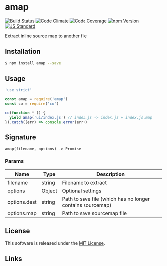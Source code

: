 amap
==========

<!---
This file is generated by ape-tmpl. Do not update manually.
--->

<!-- Badge Start -->
<a name="badges"></a>

[![Build Status][bd_travis_shield_url]][bd_travis_url]
[![Code Climate][bd_codeclimate_shield_url]][bd_codeclimate_url]
[![Code Coverage][bd_codeclimate_coverage_shield_url]][bd_codeclimate_url]
[![npm Version][bd_npm_shield_url]][bd_npm_url]
[![JS Standard][bd_standard_shield_url]][bd_standard_url]

[bd_repo_url]: https://github.com/a-labo/amap
[bd_travis_url]: http://travis-ci.org/a-labo/amap
[bd_travis_shield_url]: http://img.shields.io/travis/a-labo/amap.svg?style=flat
[bd_travis_com_url]: http://travis-ci.com/a-labo/amap
[bd_travis_com_shield_url]: https://api.travis-ci.com/a-labo/amap.svg?token=
[bd_license_url]: https://github.com/a-labo/amap/blob/master/LICENSE
[bd_codeclimate_url]: http://codeclimate.com/github/a-labo/amap
[bd_codeclimate_shield_url]: http://img.shields.io/codeclimate/github/a-labo/amap.svg?style=flat
[bd_codeclimate_coverage_shield_url]: http://img.shields.io/codeclimate/coverage/github/a-labo/amap.svg?style=flat
[bd_gemnasium_url]: https://gemnasium.com/a-labo/amap
[bd_gemnasium_shield_url]: https://gemnasium.com/a-labo/amap.svg
[bd_npm_url]: http://www.npmjs.org/package/amap
[bd_npm_shield_url]: http://img.shields.io/npm/v/amap.svg?style=flat
[bd_standard_url]: http://standardjs.com/
[bd_standard_shield_url]: https://img.shields.io/badge/code%20style-standard-brightgreen.svg

<!-- Badge End -->


<!-- Description Start -->
<a name="description"></a>

Extract inline source map to another file

<!-- Description End -->


<!-- Overview Start -->
<a name="overview"></a>



<!-- Overview End -->


<!-- Sections Start -->
<a name="sections"></a>

<!-- Section from "doc/guides/01.Installation.md.hbs" Start -->

<a name="section-doc-guides-01-installation-md"></a>

Installation
-----

```bash
$ npm install amap --save
```


<!-- Section from "doc/guides/01.Installation.md.hbs" End -->

<!-- Section from "doc/guides/02.Usage.md.hbs" Start -->

<a name="section-doc-guides-02-usage-md"></a>

Usage
---------

```javascript
'use strict'

const amap = require('amap')
const co = require('co')

co(function * () {
  yield amap('ui/index.js') // index.js -> index.js + index.js.map
}).catch((err) => console.error(err))

```


<!-- Section from "doc/guides/02.Usage.md.hbs" End -->

<!-- Section from "doc/guides/03.Signature.md.hbs" Start -->

<a name="section-doc-guides-03-signature-md"></a>

Signature
---------

`amap(filename, options) -> Promise`

### Params

| Name | Type | Description |
| ----- | --- | -------- |
| filename | string | Filename to extract |
| options | Object | Optional settings |
| options.dest | string | Path to save file (which has no longer contains sourcemap) |
| options.map | string | Path to save sourcemap file |



<!-- Section from "doc/guides/03.Signature.md.hbs" End -->


<!-- Sections Start -->


<!-- LICENSE Start -->
<a name="license"></a>

License
-------
This software is released under the [MIT License](https://github.com/a-labo/amap/blob/master/LICENSE).

<!-- LICENSE End -->


<!-- Links Start -->
<a name="links"></a>

Links
------



<!-- Links End -->
